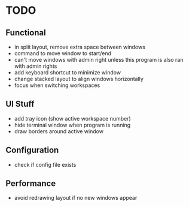 # TODO

## Functional

-   in split layout, remove extra space between windows
-   command to move window to start/end
-   can't move windows with admin right unless this program is also ran with admin rights
-   add keyboard shortcut to minimize window
-   change stacked layout to align windows horizontally
-   focus when switching workspaces

## UI Stuff

-   add tray icon (show active workspace number)
-   hide terminal window when program is running
-   draw borders around active window

## Configuration

-   check if config file exists

## Performance

-   avoid redrawing layout if no new windows appear
